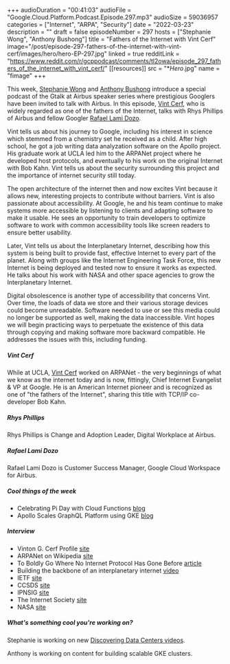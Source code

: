 +++
audioDuration = "00:41:03"
audioFile = "Google.Cloud.Platform.Podcast.Episode.297.mp3"
audioSize = 59036957
categories = ["Internet", "ARPA", "Security"]
date = "2022-03-23"
description = ""
draft = false
episodeNumber = 297
hosts = ["Stephanie Wong", "Anthony Bushong"]
title = "Fathers of the Internet with Vint Cerf"
image="/post/episode-297-fathers-of-the-internet-with-vint-cerf/images/hero/hero-EP-297.jpg"
linked = true
redditLink = "https://www.reddit.com/r/gcppodcast/comments/tl2owa/episode_297_fathers_of_the_internet_with_vint_cerf/"
[[resources]]
  src = "**Hero*.jpg"
  name = "fimage"
+++

This week, [Stephanie Wong](https://twitter.com/stephr_wong) and [Anthony Bushong](https://twitter.com/agmsbusho) introduce a special podcast of the Gtalk at Airbus speaker series where prestigious Googlers have been invited to talk with Airbus. In this episode, [Vint Cerf](https://twitter.com/vgcerf), who is widely regarded as one of the fathers of the Internet, talks with Rhys Phillips of Airbus and fellow Googler [Rafael Lami Dozo](https://twitter.com/lamidozo).

Vint tells us about his journey to Google, including his interest in science which stemmed from a chemistry set he received as a child. After high school, he got a job  writing data analyzation software on the Apollo project. His graduate work at UCLA led him to the ARPANet project where he developed host protocols, and eventually to his work on the original Internet with Bob Kahn. Vint tells us about the security surrounding this project and the importance of internet security still today. 

The open architecture of the internet then and now excites Vint because it allows new, interesting projects to contribute without barriers. Vint is also passionate about accessibility. At Google, he and his team continue to make systems more accessible by listening to clients and adapting software to make it usable. He sees an opportunity to train developers to optimize software to work with common accessibility tools like screen readers to ensure better usability. 

Later, Vint tells us about the Interplanetary Internet, describing how this system is being built to provide fast, effective Internet to every part of the planet. Along with groups like the Internet Engineering Task Force, this new Internet is being deployed and tested now to ensure it works as expected. He talks about his work with NASA and other space agencies to grow the Interplanetary Internet.

Digital obsolescence is another type of accessibility that concerns Vint. Over time, the loads of data we store and their various storage devices could become unreadable. Software needed to use or see this media could no longer be supported as well, making the data inaccessible. Vint hopes we will begin practicing ways to perpetuate the existence of this data through copying and making software more backward compatible. He addresses the issues with this, including funding. 

##### Vint Cerf

While at UCLA, [Vint Cerf](https://twitter.com/vgcerf) worked on ARPANet - the very beginnings of what we know as the internet today and is now, fittingly, Chief Internet Evangelist & VP at Google. He is an American Internet pioneer and is recognized as one of "the fathers of the Internet", sharing this title with TCP/IP co-developer Bob Kahn.

##### Rhys Phillips

Rhys Phillips is Change and Adoption Leader, Digital Workplace at Airbus.

##### Rafael Lami Dozo

Rafael Lami Dozo is Customer Success Manager, Google Cloud Workspace for Airbus.

##### Cool things of the week

* Celebrating Pi Day with Cloud Functions [blog](https://cloud.google.com/blog/topics/developers-practitioners/celebrating-pi-day-cloud-functions)
* Apollo Scales GraphQL Platform using GKE [blog](https://cloud.google.com/blog/topics/developers-practitioners/apollo-scales-graphql-platform-using-gke)
 
##### Interview

* Vinton G. Cerf Profile [site](https://research.google/people/author32412/)
* ARPANet on Wikipedia [site](https://en.wikipedia.org/wiki/ARPANET#:~:text=The%20Advanced%20Research%20Projects%20Agency,technical%20foundation%20of%20the%20Internet)
* To Boldly Go Where No Internet Protocol Has Gone Before [article](https://www.quantamagazine.org/vint-cerfs-plan-for-building-an-internet-in-space-20201021/)
* Building the backbone of an interplanetary internet [video](https://www.youtube.com/watch?v=wEXsz6pK9XQ)
* IETF [site](https://www.ietf.org)
* CCSDS [site](https://public.ccsds.org/default.aspx)
* IPNSIG [site](https://ipnsig.org)
* The Internet Society [site](https://www.internetsociety.org)
* NASA [site](https://www.nasa.gov)

##### What's something cool you're working on?

Stephanie is working on new [Discovering Data Centers videos](https://www.youtube.com/watch?v=2R-UVdw6thI&list=PLIivdWyY5sqI7lzvVHfp4zbwp3Xaub2jm).

Anthony is working on content for building scalable GKE clusters.
